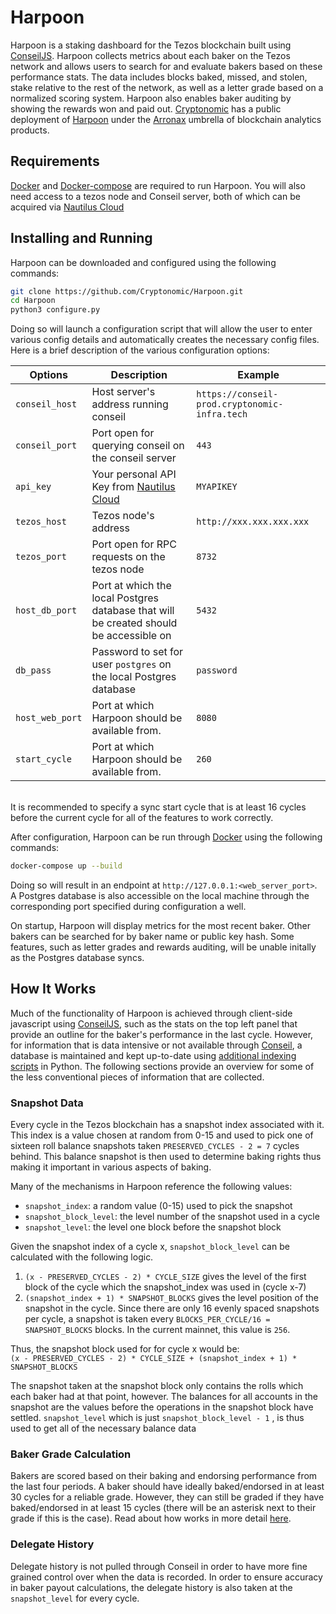 # Harpoon

Harpoon is a staking dashboard for the Tezos blockchain built using [ConseilJS](https://github.com/Cryptonomic/ConseilJS). Harpoon collects metrics about each baker on the Tezos network and allows users to search for and evaluate bakers based on these performance stats. The data includes blocks baked, missed, and stolen, stake relative to the rest of the network, as well as a letter grade based on a normalized scoring system. Harpoon also enables baker auditing by showing the rewards won and paid out. [Cryptonomic](https://twitter.com/cryptonomictech) has a public deployment of [Harpoon](https://harpoon.arronax.io/) under the [Arronax](https://harpoon.arronax.io/) umbrella of blockchain analytics products.

## Requirements

[Docker](https://docs.docker.com/engine/install/) and [Docker-compose](https://docs.docker.com/compose/install/) are required to run Harpoon. You will also need access to a tezos node and Conseil server, both of which can be acquired via [Nautilus Cloud](https://nautilus.cloud/)

## Installing and Running

Harpoon can be downloaded and configured using the following commands:

```bash
git clone https://github.com/Cryptonomic/Harpoon.git
cd Harpoon
python3 configure.py
```

Doing so will launch a configuration script that will allow the user to enter various config details and automatically creates the necessary config files. Here is a brief description of the various configuration options:

| Options         | Description                                                                            | Example                                       |
| --------------- | -------------------------------------------------------------------------------------- | --------------------------------------------- |
| `conseil_host`  | Host server's address running conseil                                                  | `https://conseil-prod.cryptonomic-infra.tech` |
| `conseil_port`  | Port open for querying conseil on the conseil server                                   | `443`                                         |
| `api_key`       | Your personal API Key from [Nautilus Cloud](https://nautilus.cloud/)                   | `MYAPIKEY`                                    |
| `tezos_host`    | Tezos node's address                                                                   | `http://xxx.xxx.xxx.xxx`                      |
| `tezos_port`    | Port open for RPC requests on the tezos node                                           | `8732`                                        |
| `host_db_port`  | Port at which the local Postgres database that will be created should be accessible on | `5432`                                        |
| `db_pass`       | Password to set for user `postgres` on the local Postgres database                     | `password`                                    |
| `host_web_port` | Port at which Harpoon should be available from.                                        | `8080`                                        |
| `start_cycle`   | Port at which Harpoon should be available from.                                        | `260`                                         |

\
It is recommended to specify a sync start cycle that is at least 16 cycles before the current cycle for all of the features to work correctly.

After configuration, Harpoon can be run through [Docker](https://docs.docker.com/engine/install/) using the following commands:

```bash
docker-compose up --build
```

Doing so will result in an endpoint at `http://127.0.0.1:<web_server_port>`. A Postgres database is also accessible on the local machine through the corresponding port specified during configuration a well.

On startup, Harpoon will display metrics for the most recent baker. Other bakers can be searched for by baker name or public key hash.
Some features, such as letter grades and rewards auditing, will be unable initally as the Postgres database syncs.

## How It Works

Much of the functionality of Harpoon is achieved through client-side javascript using [ConseilJS](https://www.npmjs.com/package/conseiljs), such as the stats on the top left panel that provide an outline for the baker's performance in the last cycle. However, for information that is data intensive or not available through [Conseil](https://github.com/Cryptonomic/Conseil), a database is maintained and kept up-to-date using [additional indexing scripts](https://github.com/Cryptonomic/Harpoon/tree/master/server) in Python. The following sections provide an overview for some of the less conventional pieces of information that are collected.

### Snapshot Data

Every cycle in the Tezos blockchain has a snapshot index associated with it. This index is a value chosen at random from 0-15 and used to pick one of sixteen roll balance snapshots taken `PRESERVED_CYCLES - 2 = 7` cycles behind. This balance snapshot is then used to determine baking rights thus making it important in various aspects of baking.

Many of the mechanisms in Harpoon reference the following values:

- `snapshot_index`: a random value (0-15) used to pick the snapshot
- `snapshot_block_level`: the level number of the snapshot used in a cycle
- `snapshot_level`: the level one block before the snapshot block

Given the snapshot index of a cycle x, `snapshot_block_level` can be calculated with the following logic.

1. `(x - PRESERVED_CYCLES - 2) * CYCLE_SIZE` gives the level of the first block of the cycle which the snapshot_index was used in (cycle x-7)
2. `(snapshot_index + 1) * SNAPSHOT_BLOCKS` gives the level position of the snapshot in the cycle. Since there are only 16 evenly spaced snapshots per cycle, a snapshot is taken every `BLOCKS_PER_CYCLE/16 = SNAPSHOT_BLOCKS` blocks. In the current mainnet, this value is `256`.

Thus, the snapshot block used for for cycle x would be:  
`(x - PRESERVED_CYCLES - 2) * CYCLE_SIZE + (snapshot_index + 1) * SNAPSHOT_BLOCKS`

The snapshot taken at the snapshot block only contains the rolls which each baker had at that point, however. The balances for all accounts in the snapshot are the values before the operations in the snapshot block have settled. `snapshot_level` which is just `snapshot_block_level - 1` , is thus used to get all of the necessary balance data

### Baker Grade Calculation

Bakers are scored based on their baking and endorsing performance from the last four periods. A baker should have ideally baked/endorsed in at least 30 cycles for a reliable grade. However, they can still be graded if they have baked/endorsed in at least 15 cycles (there will be an asterisk next to their grade if this is the case). Read about how works in more detail [here](https://drive.google.com/file/d/1niqTEY4t_CjrS3WWGYBTeGh3soBS2Qz1/view?usp=sharing).

### Delegate History

Delegate history is not pulled through Conseil in order to have more fine grained control over when the data is recorded. In order to ensure accuracy in baker payout calculations, the delegate history is also taken at the `snapshot_level` for every cycle.
